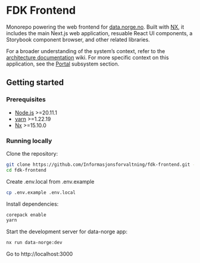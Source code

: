 # FDK Frontend

Monorepo powering the web frontend for [data.norge.no](https://data.norge.no/). Built with [NX](https://nx.dev/), it includes the main Next.js web application, resuable React UI components, a Storybook component browser, and other related libraries.

For a broader understanding of the system’s context, refer to the [architecture documentation](https://github.com/Informasjonsforvaltning/architecture-documentation) wiki. For more specific
context on this application, see the [Portal](https://github.com/Informasjonsforvaltning/architecture-documentation/wiki/Architecture-documentation#portal) subsystem section.

## Getting started

### Prerequisites

- [Node.js](https://nodejs.org/en/download/) >=20.11.1
- [yarn](https://yarnpkg.com/getting-started/install) >=1.22.19
- [Nx](https://nx.dev/getting-started/installation) >=15.10.0

### Running locally

Clone the repository:

```bash
git clone https://github.com/Informasjonsforvaltning/fdk-frontend.git --recurse-submodules
cd fdk-frontend
```

Create .env.local from .env.example

```bash
cp .env.example .env.local
```

Install dependencies:

```bash
corepack enable
yarn
```

Start the development server for data-norge app:

```bash
nx run data-norge:dev
```

Go to http://localhost:3000
